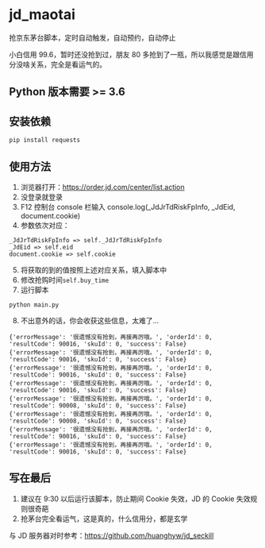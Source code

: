 # jd_maotai
抢京东茅台脚本，定时自动触发，自动预约，自动停止

小白信用 99.6，暂时还没抢到过，朋友 80 多抢到了一瓶，所以我感觉是跟信用分没啥关系，完全是看运气的。

## Python 版本需要 >= 3.6

## 安装依赖
```
pip install requests
```

## 使用方法
1. 浏览器打开：https://order.jd.com/center/list.action
2. 没登录就登录
3. F12 控制台 console 栏输入 console.log(_JdJrTdRiskFpInfo, _JdEid, document.cookie)
4. 参数依次对应：
```
_JdJrTdRiskFpInfo => self._JdJrTdRiskFpInfo
_JdEid => self.eid
document.cookie => self.cookie
```
5. 将获取的到的值按照上述对应关系，填入脚本中
6. 修改抢购时间`self.buy_time`
7. 运行脚本
```
python main.py
```
8. 不出意外的话，你会收获这些信息，太难了...
```
{'errorMessage': '很遗憾没有抢到，再接再厉哦。', 'orderId': 0, 'resultCode': 90016, 'skuId': 0, 'success': False}
{'errorMessage': '很遗憾没有抢到，再接再厉哦。', 'orderId': 0, 'resultCode': 90016, 'skuId': 0, 'success': False}
{'errorMessage': '很遗憾没有抢到，再接再厉哦。', 'orderId': 0, 'resultCode': 90016, 'skuId': 0, 'success': False}
{'errorMessage': '很遗憾没有抢到，再接再厉哦。', 'orderId': 0, 'resultCode': 90016, 'skuId': 0, 'success': False}
{'errorMessage': '很遗憾没有抢到，再接再厉哦。', 'orderId': 0, 'resultCode': 90008, 'skuId': 0, 'success': False}
{'errorMessage': '很遗憾没有抢到，再接再厉哦。', 'orderId': 0, 'resultCode': 90008, 'skuId': 0, 'success': False}
{'errorMessage': '很遗憾没有抢到，再接再厉哦。', 'orderId': 0, 'resultCode': 90016, 'skuId': 0, 'success': False}
{'errorMessage': '很遗憾没有抢到，再接再厉哦。', 'orderId': 0, 'resultCode': 90016, 'skuId': 0, 'success': False}
```

## 写在最后
1. 建议在 9:30 以后运行该脚本，防止期间 Cookie 失效，JD 的 Cookie 失效规则很奇葩
2. 抢茅台完全看运气，这是真的，什么信用分，都是玄学

与 JD 服务器对时参考：https://github.com/huanghyw/jd_seckill
